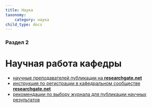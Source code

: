 ```yaml
---
title: Наука
taxonomy:
    category: наука
child_type: docs
---
```


### Раздел 2

# Научная работа кафедры

- [научные преподавателей публикации на **researchgate.net**](https://www.researchgate.net/lab/Engineering-Cybernetics-Research-Faculty-Albert-Efimoff)
- [инструкция по регистрации в кафедральном сообществе **researchgate.net**](https://docs.google.com/document/d/1gFkJAbtkPZDJEgCnS8MGfv2I6NSsV7QqV91mYNz5FB4/edit?usp=sharing)
- [рекомендации по выбору журнала для публикации научных результатов](https://docs.google.com/presentation/d/1Frs41PTp0s-a8VaCcAA1zCIWv0vA3YPUzQM2E6sUsNU/edit?usp=sharing)